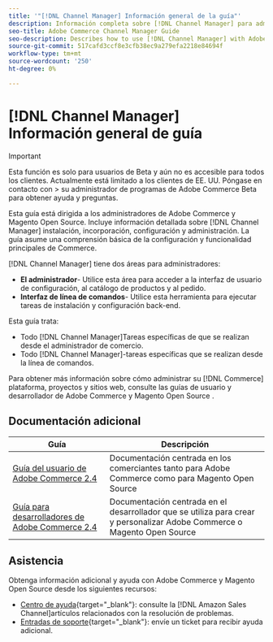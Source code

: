 ```yaml
---
title: '"[!DNL Channel Manager] Información general de la guía"'
description: Información completa sobre [!DNL Channel Manager] para administradores de Adobe Commerce y Magento Open Source, incluida la instalación y la integración
seo-title: Adobe Commerce Channel Manager Guide
seo-description: Describes how to use [!DNL Channel Manager] with Adobe Commerce or Magento Open Source.
source-git-commit: 517cafd3ccf8e3cfb38ec9a279efa2218e84694f
workflow-type: tm+mt
source-wordcount: '250'
ht-degree: 0%

---
```


# [!DNL Channel Manager] Información general de guía

>[!IMPORTANT]
>
> Esta función es solo para usuarios de Beta y aún no es accesible para todos los clientes. Actualmente está limitado a los clientes de EE. UU. Póngase en contacto con > su administrador de programas de Adobe Commerce Beta para obtener ayuda y preguntas.

Esta guía está dirigida a los administradores de Adobe Commerce y Magento Open Source. Incluye información detallada sobre [!DNL Channel Manager] instalación, incorporación, configuración y administración. La guía asume una comprensión básica de la configuración y funcionalidad principales de Commerce.

[!DNL Channel Manager] tiene dos áreas para administradores:

* **El administrador**- Utilice esta área para acceder a la interfaz de usuario de configuración, al catálogo de productos y al pedido.
* **Interfaz de línea de comandos**- Utilice esta herramienta para ejecutar tareas de instalación y configuración back-end.

Esta guía trata:

* Todo [!DNL Channel Manager]Tareas específicas de que se realizan desde el administrador de comercio.
* Todo [!DNL Channel Manager]-tareas específicas que se realizan desde la línea de comandos.

Para obtener más información sobre cómo administrar su [!DNL Commerce] plataforma, proyectos y sitios web, consulte las guías de usuario y desarrollador de Adobe Commerce y Magento Open Source .

## Documentación adicional

| Guía | Descripción |
|----------------------------------------------------------------------|----------------------------------------------------------------------------------------------------|
| [Guía del usuario de Adobe Commerce 2.4](https://docs.magento.com/user-guide) | Documentación centrada en los comerciantes tanto para Adobe Commerce como para Magento Open Source |
| [Guía para desarrolladores de Adobe Commerce 2.4](https://devdocs.magento.com) | Documentación centrada en el desarrollador que se utiliza para crear y personalizar Adobe Commerce o Magento Open Source |

## Asistencia

Obtenga información adicional y ayuda con Adobe Commerce y Magento Open Source desde los siguientes recursos:

* [Centro de ayuda](https://support.magento.com/hc/en-us){target=&quot;_blank&quot;}: consulte la [!DNL Amazon Sales Channel]artículos relacionados con la resolución de problemas.
* [Entradas de soporte](https://support.magento.com/hc/en-us/articles/360000913794#submit-ticket){target=&quot;_blank&quot;}: envíe un ticket para recibir ayuda adicional.